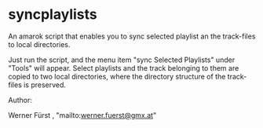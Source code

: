 # syncplaylists

An amarok script that enables you to sync selected playlist an the track-files to local directories.

Just run the script, and the menu item "sync Selected Playlists" 
under "Tools" will appear. Select playlists and the track belonging to them
are copied to two local directories, where the directory structure of
the track-files is preserved.

Author:

Werner Fürst , "mailto:werner.fuerst@gmx.at"
